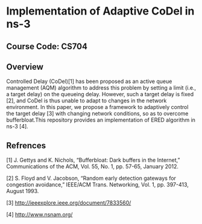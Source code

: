 #  Implementation of Adaptive CoDel in ns-3
## Course Code: CS704
## Overview
Controlled Delay (CoDel)[1] has been proposed as an active queue management (AQM) algorithm to address this problem by setting a limit (i.e., a target delay) on the queueing delay. However, such a target delay is fixed [2], and CoDel is thus unable to adapt to changes in the network environment. In this paper, we propose a framework to adaptively control the target delay [3] with changing network conditions, so as to overcome bufferbloat.This repository provides an implementation of ERED algorithm in ns-3 [4].

## Refrences
[1] J. Gettys and K. Nichols, “Bufferbloat: Dark buffers in the Internet,” Communications of the ACM, Vol. 55, No. 1, pp. 57-65, January 2012. 

[2] S. Floyd and V. Jacobson, “Random early detection gateways for congestion avoidance,” IEEE/ACM Trans. Networking, Vol. 1,  pp. 397-413, August 1993.

[3] http://ieeexplore.ieee.org/document/7833560/

[4] http://www.nsnam.org/
